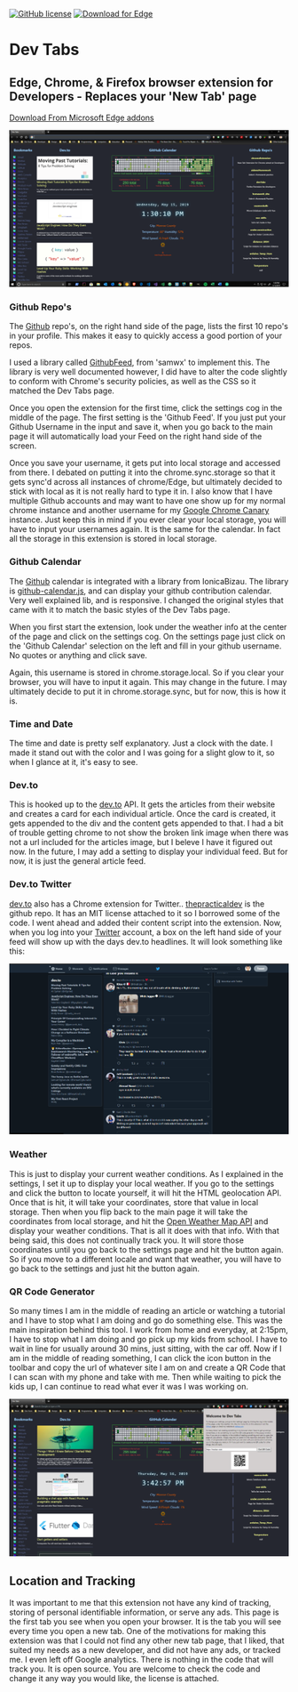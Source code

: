[![GitHub license](https://img.shields.io/github/license/Cipher-Coder/devTabs.svg)](https://github.com/Cipher-Coder/devTabs/blob/master/LICENSE.txt) [![Download for Edge](https://img.shields.io/badge/Download-Microsoft-blue)](https://microsoftedge.microsoft.com/addons/detail/mjnididbffjmpdccgmcbdmondlpafkef?hl=en-US)

# Dev Tabs

## Edge, Chrome, & Firefox browser extension for Developers - Replaces your 'New Tab' page

[Download From Microsoft Edge addons](https://microsoftedge.microsoft.com/addons/detail/mjnididbffjmpdccgmcbdmondlpafkef?hl=en-US)

![Screenshot](/src/img/screenshot.png)

### Github Repo's

The [Github](https://www.github.com) repo's, on the right hand side of the page, lists the first 10 repo's in your profile. This makes it easy to quickly access a good portion of your repos.

I used a library called [GithubFeed](https://github.com/samwx/GithubFeed), from 'samwx' to implement this. The library is very well documented however, I did have to alter the code slightly to conform with Chrome's security policies, as well as the CSS so it matched the Dev Tabs page.

Once you open the extension for the first time, click the settings cog in the middle of the page. The first setting is the 'Github Feed'. If you just put your Github Username in the input and save it, when you go back to the main page it will automatically load your Feed on the right hand side of the screen.

Once you save your username, it gets put into local storage and accessed from there. I debated on putting it into the chrome.sync.storage so that it gets sync'd across all instances of chrome/Edge, but ultimately decided to stick with local as it is not really hard to type it in. I also know that I have multiple Github accounts and may want to have one show up for my normal chrome instance and another username for my [Google Chrome Canary](https://www.google.com/chrome/canary/) instance. Just keep this in mind if you ever clear your local storage, you will have to input your usernames again. It is the same for the calendar. In fact all the storage in this extension is stored in local storage.

### Github Calendar

The [Github](https://www.github.com) calendar is integrated with a library from IonicaBizau. The library is [github-calendar.js](https://github.com/IonicaBizau/github-calendar), and can display your github contribution calendar. Very well explained lib, and is responsive. I changed the original styles that came with it to match the basic styles of the Dev Tabs page.

When you first start the extension, look under the weather info at the center of the page and click on the settings cog. On the settings page just click on the 'Github Calendar' selection on the left and fill in your github username. No quotes or anything and click save.

Again, this username is stored in chrome.storage.local. So if you clear your browser, you will have to input it again. This may change in the future. I may ultimately decide to put it in chrome.storage.sync, but for now, this is how it is.

### Time and Date

The time and date is pretty self explanatory. Just a clock with the date. I made it stand out with the color and I was going for a slight glow to it, so when I glance at it, it's easy to see.

### Dev.to

This is hooked up to the [dev.to](https://dev.to) API. It gets the articles from their website and creates a card for each individual article. Once the card is created, it gets appended to the div and the content gets appended to that. I had a bit of trouble getting chrome to not show the broken link image when there was not a url included for the articles image, but I beleve I have it figured out now. In the future, I may add a setting to display your individual feed. But for now, it is just the general article feed.

### Dev.to Twitter

[dev.to](https://dev.to) also has a Chrome extension for Twitter.. [thepracticaldev](https://github.com/thepracticaldev/DevTwitter) is the github repo. It has an MIT license attached to it so I borrowed some of the code. I went ahead and added their content script into the extension. Now, when you log into your [Twitter](https://twitter.com) account, a box on the left hand side of your feed will show up with the days dev.to headlines. It will look something like this:

![Twitter Picture](/src/img/twitter.png)

### Weather

This is just to display your current weather conditions. As I explained in the settings, I set it up to display your local weather. If you go to the settings and click the button to locate yourself, it will hit the HTML geolocation API. Once that is hit, it will take your coordinates, store that value in local storage. Then when you flip back to the main page it will take the coordinates from local storage, and hit the [Open Weather Map API](https://openweathermap.org/api) and display your weather conditions. That is all it does with that info. With that being said, this does not continually track you. It will store those coordinates until you go back to the settings page and hit the button again. So if you move to a different locale and want that weather, you will have to go back to the settings and just hit the button again.

### QR Code Generator

So many times I am in the middle of reading an article or watching a tutorial and I have to stop what I am doing and go do something else. This was the main inspiration behind this tool. I work from home and everyday, at 2:15pm, I have to stop what I am doing and go pick up my kids from school. I have to wait in line for usually around 30 mins, just sitting, with the car off. Now if I am in the middle of reading something, I can click the icon button in the toolbar and copy the url of whatever site I am on and create a QR Code that I can scan with my phone and take with me. Then while waiting to pick the kids up, I can continue to read what ever it was I was working on.

![Screenshot](/src/img/screenshot2.png)

## Location and Tracking

It was important to me that this extension not have any kind of tracking, storing of personal identifiable information, or serve any ads. This page is the first tab you see when you open your browser. It is the tab you will see every time you open a new tab. One of the motivations for making this extension was that I could not find any other new tab page, that I liked, that suited my needs as a new developer, and did not have any ads, or tracked me. I even left off Google analytics. There is nothing in the code that will track you. It is open source. You are welcome to check the code and change it any way you would like, the license is attached.
